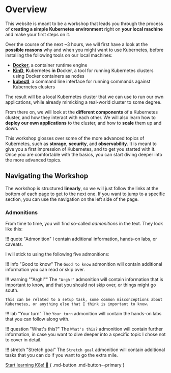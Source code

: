 # Overview

This website is meant to be a workshop that leads you through the process of **creating a simple Kubernetes environment** right on **your local machine** and make your first steps on it.

Over the course of the next ~3 hours, we will first have a look at the **possible reasons** why and when you might want to use Kubernetes, before installing the following tools on our local machines:

- **[Docker](https://docs.docker.com/)**, a container runtime engine
- **[KinD](https://kind.sigs.k8s.io/)**, **K**ubernetes **in** **D**ocker, a tool for running Kubernetes clusters using Docker containers as nodes
- **[kubectl](https://kubernetes.io/docs/reference/kubectl/)**, a command line interface for running commands against Kubernetes clusters

The result will be a local Kubernetes cluster that we can use to run our own applications, while already mimicking a real-world cluster to some degree.

From there on, we will look at the **different components** of a Kubernetes cluster, and how they interact with each other. We will also learn how to **deploy our own applications** to the cluster, and how to **scale** them up and down.

This workshop glosses over some of the more advanced topics of Kubernetes, such as **storage**, **security**, and **observability**. It is meant to give you a first impression of Kubernetes, and to get you started with it. Once you are comfortable with the basics, you can start diving deeper into the more advanced topics.

## Navigating the Workshop

The workshop is structured **linearly**, so we will just follow the links at the bottom of each page to get to the next one. If you want to jump to a specific section, you can use the navigation on the left side of the page.

### Admonitions

From time to time, you will find so-called *admonitions* in the text. They look like this:

!!! quote "Admonition"
    I contain additional information, hands-on labs, or caveats.

I will stick to using the following five admonitions:

!!! info "Good to know"
    The `Good to know` admonition will contain additional information you can read or skip over.

!!! warning ""Argh!""
    The `"Argh!"` admonition will contain information that is important to know, and that you should not skip over, or things might go south.

    This can be related to a setup task, some common misconceptions about Kubernetes, or anything else that I think is important to know.

!!! lab "Your turn"
    The `Your turn` admonition will contain the hands-on labs that you can follow along with.

!!! question "What's this?"
    The `What's this?` admonition will contain further information, in case you want to dive deeper into a specific topic I chose not to cover in detail.

!!! stretch "Stretch goal"
    The `Stretch goal` admonition will contain additional tasks that you can do if you want to go the extra mile.

[Start learning K8s! :rocket: ](introduction/what-is-kubernetes.md){ .md-button .md-button--primary }
